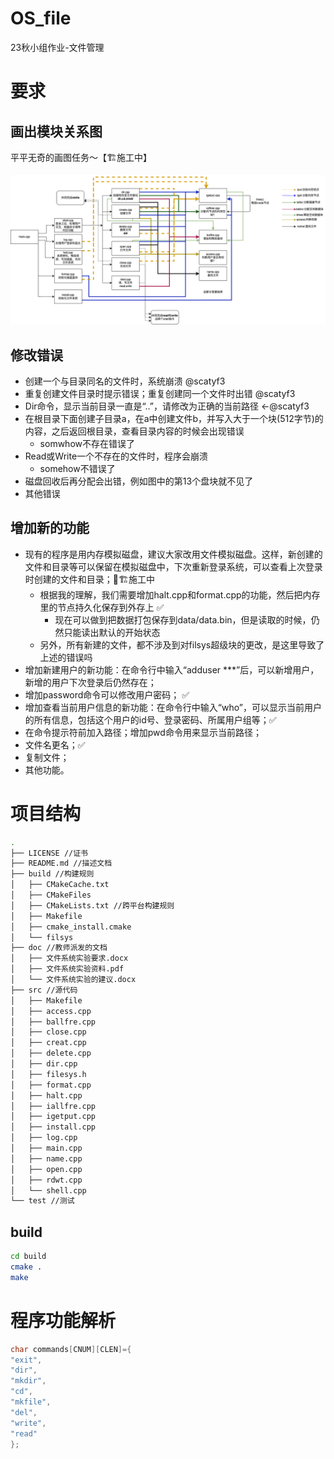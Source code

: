 # OS_file
23秋小组作业-文件管理

# 要求

## 画出模块关系图

平平无奇的画图任务～【🏗️施工中】

![Alt text](assert/roadmap.png)



## 修改错误

- 创建一个与目录同名的文件时，系统崩溃 @scatyf3
- 重复创建文件目录时提示错误；重复创建同一个文件时出错 @scatyf3
- Dir命令，显示当前目录一直是“..”，请修改为正确的当前路径  <-@scatyf3
- 在根目录下面创建子目录a，在a中创建文件b，并写入大于一个块(512字节)的内容，之后返回根目录，查看目录内容的时候会出现错误 
  - somwhow不存在错误了
- Read或Write一个不存在的文件时，程序会崩溃
  - somehow不错误了
- 磁盘回收后再分配会出错，例如图中的第13个盘块就不见了
- 其他错误

## 增加新的功能

- 现有的程序是用内存模拟磁盘，建议大家改用文件模拟磁盘。这样，新创建的文件和目录等可以保留在模拟磁盘中，下次重新登录系统，可以查看上次登录时创建的文件和目录；👷🏗️施工中
  - 根据我的理解，我们需要增加halt.cpp和format.cpp的功能，然后把内存里的节点持久化保存到外存上 ✅
    - 现在可以做到把数据打包保存到data/data.bin，但是读取的时候，仍然只能读出默认的开始状态
  - 另外，所有新建的文件，都不涉及到对filsys超级块的更改，是这里导致了上述的错误吗
- 增加新建用户的新功能：在命令行中输入“adduser ***”后，可以新增用户，新增的用户下次登录后仍然存在；
- 增加password命令可以修改用户密码； ✅
- 增加查看当前用户信息的新功能：在命令行中输入“who”，可以显示当前用户的所有信息，包括这个用户的id号、登录密码、所属用户组等；✅
- 在命令提示符前加入路径；增加pwd命令用来显示当前路径；
- 文件名更名；✅
- 复制文件；
- 其他功能。

# 项目结构

```sh
.
├── LICENSE //证书
├── README.md //描述文档
├── build //构建规则
│   ├── CMakeCache.txt
│   ├── CMakeFiles
│   ├── CMakeLists.txt //跨平台构建规则
│   ├── Makefile
│   ├── cmake_install.cmake
│   └── filsys
├── doc //教师派发的文档
│   ├── 文件系统实验要求.docx
│   ├── 文件系统实验资料.pdf
│   └── 文件系统实验的建议.docx
├── src //源代码
│   ├── Makefile
│   ├── access.cpp
│   ├── ballfre.cpp
│   ├── close.cpp
│   ├── creat.cpp
│   ├── delete.cpp
│   ├── dir.cpp
│   ├── filesys.h
│   ├── format.cpp
│   ├── halt.cpp
│   ├── iallfre.cpp
│   ├── igetput.cpp
│   ├── install.cpp
│   ├── log.cpp
│   ├── main.cpp
│   ├── name.cpp
│   ├── open.cpp
│   ├── rdwt.cpp
│   └── shell.cpp
└── test //测试

```

## build

```sh
cd build
cmake .
make
```

# 程序功能解析

```cpp
char commands[CNUM][CLEN]={
"exit",
"dir",
"mkdir",
"cd",
"mkfile",
"del",
"write",
"read"
};
```

